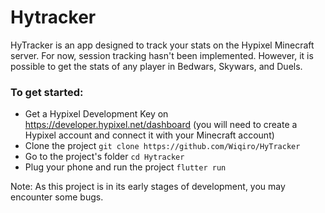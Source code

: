 # Hytracker

HyTracker is an app designed to track your stats on the Hypixel Minecraft server. For now, session tracking hasn't been implemented. However, it is possible to get the stats of any player in Bedwars, Skywars, and Duels.

### To get started:
- Get a Hypixel Development Key on https://developer.hypixel.net/dashboard (you will need to create a Hypixel account and connect it with your Minecraft account)
- Clone the project `git clone https://github.com/Wiqiro/HyTracker`
- Go to the project's folder `cd Hytracker`
- Plug your phone and run the project `flutter run`

Note: As this project is in its early stages of development, you may encounter some bugs.
